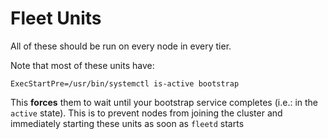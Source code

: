 Fleet Units
====

All of these should be run on every node in every tier.

Note that most of these units have:

```
ExecStartPre=/usr/bin/systemctl is-active bootstrap
```

This **forces** them to wait until your bootstrap service completes (i.e.: in the `active` state). This is to prevent nodes from joining the cluster and immediately starting these units as soon as `fleetd` starts
